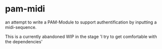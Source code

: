 # pam-midi
an attempt to write a PAM-Module to support authentification by inputting a midi-sequence.

This is a currently abandoned WIP in the stage 'I try to get comfortable with the dependencies'
